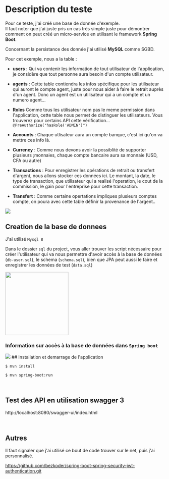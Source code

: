 
# Description du teste
<p>
Pour ce teste, j'ai créé une base de donnée d'exemple.<br/> Il faut noter que j'ai juste pris un cas très simple juste pour démontrer comment on peut créé un micro-service en utilisant le framework  <b>Spring Boot</b>.
</p>
<p>
Concernant la persistance des donnée j'ai utilisé <b>MySQL</b> comme SGBD.
</p>

<p>

Pour cet exemple, nous a la table : 
- <b>users</b> : Qui va contenir les information de tout utilisateur de l'application, je considère que tout personne aura besoin d'un compte utilisateur.

- <b>agents</b> : Cette table contiendra les infos spécifique pour les utilisateur qui auront le compte agent, juste pour nous aider à faire le retrait auprès d'un agent. Donc un agent est un utilisateur qui a un compte et un numero agent...

- <b>Roles</b> Comme tous les utilisateur nom pas le meme permission dans l'application, cette table nous permet de distinguer les utilisateurs. Vous trouverez pour certains API cette vérification...
```@PreAuthorize("hasRole('ADMIN')")```
- <b>Accounts</b> : Chaque utlisateur aura un compte banque, c'est ici qu'on va mettre ces info là.

- <b>Currency</b> : Comme nous devons avoir la possiblité de supporter plusieurs ;monnaies, chaque compte bancaire aura sa monnaie (USD, CFA ou autre) 

- <b>Transactions</b> : Pour enregistrer les opérations de retrait ou transfert d'argent, nous allons stocker ces données ici. Le montant, la date, le type de transaction, que utilisateur qui a realisé l'operation, le cout de la commission, le gain pour l'entreprise pour cette transaction.

- <b>Transfert</b> : Comme certaine opertations impliques plusieurs comptes compte, on poura avec cette table définir la provenance de l'argent..
</p>

<img src='./screens/schema.PNG'>


## Creation de la base de donnees
J'ai utilisé ```Mysql 8```

Dans le dossier ```sql``` du project, vous aller trouver les script nécessaire pour créer l'utilisateur qui va nous permettre d'avoir accès à  la base de données  (```db-user.sql```), le schema (```schema.sql```), bien que JPA peut aussi le faire et enregistrer les données de test (```data.sql```)

<img src='./screens/sql.PNG' height='200'>

<br/>

### Information sur accès à la base de données dans ```Spring boot```
<img src='./screens/dbname.PNG'>
## Installation et demarrage de l'application

```$ mvn install```

```$ mvn spring-boot:run```

<br/>

## Test des API en utilisation swagger 3
http://localhost:8080/swagger-ui/index.html

<br/>

## Autres
Il faut signaler que j'ai utilisé ce bout de code trouver sur le net, puis j'ai personnalisé.

https://github.com/bezkoder/spring-boot-spring-security-jwt-authentication.git 
